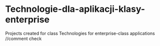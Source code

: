 # Technologie-dla-aplikacji-klasy-enterprise

Projects created for class Technologies for enterprise-class applications
//comment check